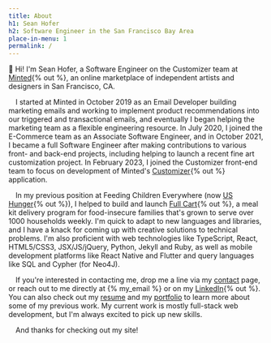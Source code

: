 ```yaml
---
title: About
h1: Sean Hofer
h2: Software Engineer in the San Francisco Bay Area
place-in-menu: 1
permalink: /
---
```

:wave: Hi! I'm Sean Hofer, a Software Engineer on the Customizer team at [Minted](https://www.minted.com){% out %}, an online marketplace of independent artists and designers in San Francisco, CA. 

&emsp;I started at Minted in October 2019 as an Email Developer building marketing emails and working to implement product recommendations into our triggered and transactional emails, and eventually I began helping the marketing team as a flexible engineering resource. In July 2020, I joined the E-Commerce team as an Associate Software Engineer, and in October 2021, I became a full Software Engineer after making contributions to various front- and back-end projects, including helping to launch a recent fine art customization project. In February 2023, I joined the Customizer front-end team to focus on development of Minted's [Customizer](https://customizer.minted.com/MIN-XO8-IFS){% out %} application.

&emsp;In my previous position at Feeding Children Everywhere (now [US Hunger](https://www.ushunger.org){% out %}), I helped to build and launch [Full Cart](https://www.fullcart.org){% out %}, a meal kit delivery program for food-insecure families that's grown to serve over 1000 households weekly. I'm quick to adapt to new languages and libraries, and I have a knack for coming up with creative solutions to technical problems. I'm also proficient with web technologies like TypeScript, React, HTML5/CSS3, JSX/JS/jQuery, Python, Jekyll and Ruby, as well as mobile development platforms like React Native and Flutter and query languages like SQL and Cypher (for Neo4J).

&emsp;If you're interested in contacting me, drop me a line via my [contact](/contact) page, or reach out to me directly at {% my_email %} or on my [LinkedIn](/linkedin){% out %}. You can also check out my [resume](/resume) and my [portfolio](/portfolio) to learn more about some of my previous work. My current work is mostly full-stack web development, but I'm always excited to pick up new skills. 

&emsp;And thanks for checking out my site!
